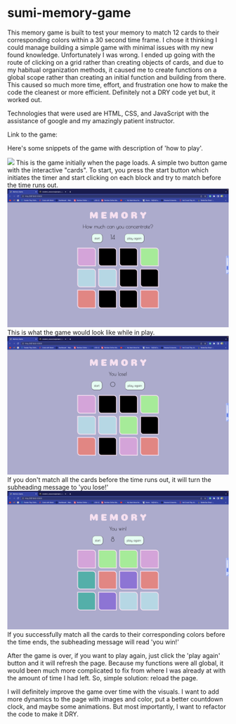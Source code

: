 # sumi-memory-game

<Memory>

This memory game is built to test your memory to match 12 cards to their corresponding colors within a 30 second time frame. I chose it thinking I could manage building a simple game with minimal issues with my new found knowledge. Unfortunately I was wrong. 
I ended up going with the route of clicking on a grid rather than creating objects of cards, and due to my habitual organization methods, it caused me to create functions on a global scope rather than creating an initial function and building from there.
This caused so much more time, effort, and frustration one how to make the code the cleanest or more efficient. Definitely not a DRY code yet but, it worked out.

<Technologies Used>
Technologies that were used are HTML, CSS, and JavaScript with the assistance of google and my amazingly patient instructor.

<Getting Started>

Link to the game: 

Here's some snippets of the game with description of 'how to play'.

<img src=“./images/initial.png”  width="600">
This is the game initially when the page loads. A simple two button game with the interactive "cards". To start, you press the start button which initiates the timer and start clicking on each block and try to match before the time runs out. 
<img src="./images/inplay.png" width="600">
This is what the game would look like while in play.
<img src="./images/you lose.png" width="600">
If you don't match all the cards before the time runs out, it will turn the subheading message to 'you lose!'
<img src="./images/you win.png" width="600">
If you successfully match all the cards to their corresponding colors before the time ends, the subheading message will read 'you win!'

After the game is over, if you want to play again, just click the 'play again' button and it will refresh the page. Because my functions were all global, it would been much more complicated to fix from where I was already at with the amount of time I had left. So, simple solution: reload the page.

<Next Steps>
I will definitely improve the game over time with the visuals. I want to add more dynamics to the page with images and color, put a better countdown clock, and maybe some animations. But most importantly, I want to refactor the code to make it DRY.
